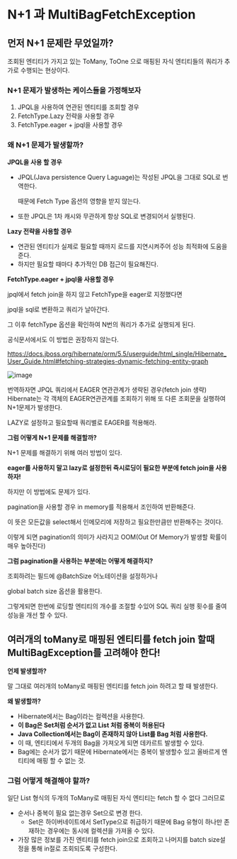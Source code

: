 # N+1 과 MultiBagFetchException

## 먼저 N+1 문제란 무었일까?

조회된 엔티티가 가지고 있는 ToMany, ToOne 으로 매핑된 자식 엔티티들의 쿼리가 추가로 수행되는 현상이다.

### N+1 문제가 발생하는 케이스들을 가정해보자

1. JPQL을 사용하여 연관된 엔티티를 조회할 경우
2. FetchType.Lazy 전략을 사용할 경우
3. FetchType.eager + jpql을 사용할 경우

### 왜 N+1 문제가 발생할까?

**JPQL을 사용 할 경우**

- JPQL(Java persistence Query Laguage)는 작성된 JPQL을 그대로 SQL로 번역한다.

  때문에 Fetch Type 옵션의 영향을 받지 않는다.

- 또한 JPQL은 1차 캐시와 무관하게 항상 SQL로 변경되어서 실행된다.

**Lazy 전략을 사용할 경우**

- 연관된 엔티티가 실제로 필요할 때까지 로드를 지연시켜주어 성능 최적화에 도움을 준다.
- 하지만 필요할 때마다 추가적인 DB 접근이 필요해진다.

**FetchType.eager + jpql을 사용할 경우**

jpql에서 fetch join을 하지 않고 FetchType을 eager로 지정했다면

jpql을 sql로 변환하고 쿼리가 날아간다.

그 이후 fetchType 옵션을 확인하여 N번의 쿼리가 추가로 실행되게 된다.

공식문서에서도 이 방법은 권장하지 않는다.

https://docs.jboss.org/hibernate/orm/5.5/userguide/html_single/Hibernate_User_Guide.html#fetching-strategies-dynamic-fetching-entity-graph

![image](https://github.com/yssy3135/TIL/assets/62733005/e21365b3-efd6-4ad7-ba92-227f258d4a48)

번역하자면 JPQL 쿼리에서 EAGER 연관관계가 생략된 경우(fetch join 생략)  Hibernate는  각 객체의 EAGER연관관계를 조회하기 위해 또 다른 조회문을 실행하여 N+1문제가 발생한다.

LAZY로 설정하고 필요할때 쿼리별로 EAGER를 적용해라.

**************************그럼 어떻게 N+1 문제를 해결할까?**************************

N+1 문제를 해결하기 위해 여러 방법이 있다.

**eager를 사용하지 말고 lazy로 설정한뒤 즉시로딩이 필요한 부분에 fetch join을 사용하자!**

하지만 이 방법에도 문제가 있다.

pagination을 사용할 경우 in memory를 적용해서 조인하여 반환해준다.

이 뜻은 모든값을 select해서 인메모리에 저장하고 필요한만큼만 반환해주는 것이다.

이렇게 되면 pagination의 의미가 사라지고 OOM(Out Of Memory가 발생할 확률이 매우 높아진다)

**그럼 pagination을 사용하는 부분에는 어떻게 해결하지?**

조회하려는 필드에 @BatchSize 어노테이션을 설정하거나

global batch size 옵션을 활용한다.

그렇게되면 한번에 로딩할 엔티티의 개수를 조절할 수있어 SQL 쿼리 실행 횟수를 줄여 성능을 개선 할 수 있다.

## 여러개의 toMany로 매핑된 엔티티를 fetch join 할때 MultiBagException를 고려해야 한다!

**언제 발생할까?**

말 그대로 여러개의 toMany로 매핑된 엔티티를 fetch join 하려고 할 때 발생한다.

**왜 발생할까?**

- Hibernate에서는 Bag이라는 컬렉션을 사용한다.
- **이 Bag은 Set처럼 순서가 없고 List 처럼 중복이 허용된다**
- **Java Collection에서는 Bag이 존재하지 않아 List를 Bag 처럼 사용한다.**
- 이 때, 엔티티에서 두개의 Bag을 가져오게 되면 데카르트 발생할 수 있다.
- Bag에는 순서가 없기 때문에 Hibernate에서는 중복이 발생할수 있고 올바르게 엔티티에 매핑 할 수 없는 것.

### 그럼 어떻게 해결해야 할까?

일단 List 형식의 두개의 ToMany로 매핑된 자식 엔티티는 fetch 할 수 없다 그러므로

- 순서나 중복이 필요 없는경우 Set으로 변경 한다.
  - Set은 하이버네이트에서 SetType으로 취급하기 때문에 Bag 유형이 하나만 존재하는 경우에는 동시에 컬렉션을 가져올 수 있다.
- 가장 많은 정보를 가진 엔티티를 fetch join으로 조회하고 나머지를 batch size설정을 통해 in절로 조회되도록 구성한다.